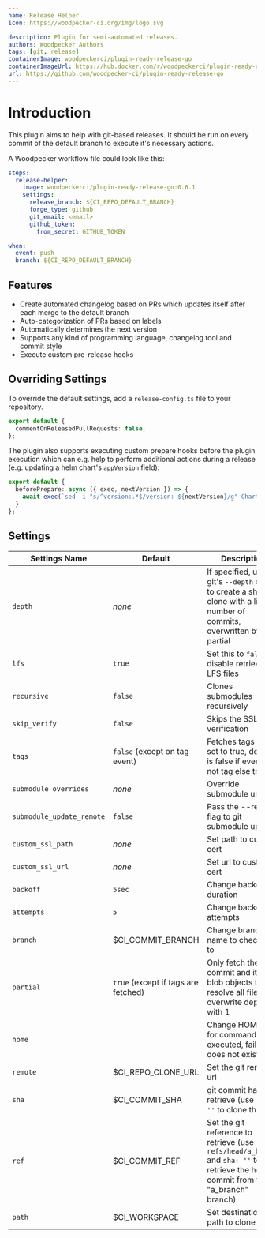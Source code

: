 ```yaml
---
name: Release Helper
icon: https://woodpecker-ci.org/img/logo.svg

description: Plugin for semi-automated releases.
authors: Woodpecker Authors
tags: [git, release]
containerImage: woodpeckerci/plugin-ready-release-go
containerImageUrl: https://hub.docker.com/r/woodpeckerci/plugin-ready-release-go
url: https://github.com/woodpecker-ci/plugin-ready-release-go
---
```


# Introduction

This plugin aims to help with git-based releases.
It should be run on every commit of the default branch to execute it's necessary actions.

A Woodpecker workflow file could look like this:

```yaml
steps:
  release-helper:
    image: woodpeckerci/plugin-ready-release-go:0.6.1
    settings:
      release_branch: ${CI_REPO_DEFAULT_BRANCH}
      forge_type: github
      git_email: <email>
      github_token:
        from_secret: GITHUB_TOKEN

when:
  event: push
  branch: ${CI_REPO_DEFAULT_BRANCH}
```

## Features

- Create automated changelog based on PRs which updates itself after each merge to the default branch
- Auto-categorization of PRs based on labels
- Automatically determines the next version
- Supports any kind of programming language, changelog tool and commit style
- Execute custom pre-release hooks

## Overriding Settings

To override the default settings, add a `release-config.ts` file to your repository.

```ts
export default {
  commentOnReleasedPullRequests: false,
};
```

The plugin also supports executing custom prepare hooks before the plugin execution which can e.g. help to perform additional actions during a release (e.g. updating a helm chart's `appVersion` field):

```ts
export default {
  beforePrepare: async ({ exec, nextVersion }) => {
    await exec(`sed -i "s/^version:.*$/version: ${nextVersion}/g" Chart.yaml`);
  }
};
```

## Settings

| Settings Name             | Default                             | Description                                                                                                                            |
| ------------------------- | ----------------------------------- | -------------------------------------------------------------------------------------------------------------------------------------- |
| `depth`                   | _none_                              | If specified, uses git's `--depth` option to create a shallow clone with a limited number of commits, overwritten by partial           |
| `lfs`                     | `true`                              | Set this to `false` to disable retrieval of LFS files                                                                                  |
| `recursive`               | `false`                             | Clones submodules recursively                                                                                                          |
| `skip_verify`             | `false`                             | Skips the SSL verification                                                                                                             |
| `tags`                    | `false` (except on tag event)       | Fetches tags when set to true, default is false if event is not tag else true                                                          |
| `submodule_overrides`     | _none_                              | Override submodule urls                                                                                                                |
| `submodule_update_remote` | `false`                             | Pass the --remote flag to git submodule update                                                                                         |
| `custom_ssl_path`         | _none_                              | Set path to custom cert                                                                                                                |
| `custom_ssl_url`          | _none_                              | Set url to custom cert                                                                                                                 |
| `backoff`                 | `5sec`                              | Change backoff duration                                                                                                                |
| `attempts`                | `5`                                 | Change backoff attempts                                                                                                                |
| `branch`                  | $CI_COMMIT_BRANCH                   | Change branch name to checkout to                                                                                                      |
| `partial`                 | `true` (except if tags are fetched) | Only fetch the one commit and it's blob objects to resolve all files, overwrite depth with 1                                           |
| `home`                    |                                     | Change HOME var for commands executed, fail if it does not exist                                                                       |
| `remote`                  | $CI_REPO_CLONE_URL                  | Set the git remote url                                                                                                                 |
| `sha`                     | $CI_COMMIT_SHA                      | git commit hash to retrieve (use `sha: ''` to clone the `ref`)                                                                         |
| `ref`                     | $CI_COMMIT_REF                      | Set the git reference to retrieve (use `ref: refs/head/a_branch` and `sha: ''` to retrieve the head commit from the "a_branch" branch) |
| `path`                    | $CI_WORKSPACE                       | Set destination path to clone to                                                                                                       |
